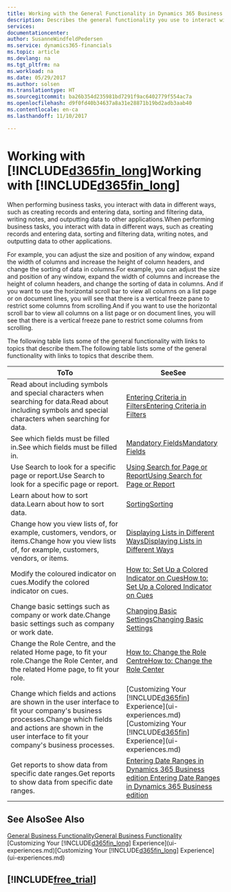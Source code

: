 ```yaml
---
title: Working with the General Functionality in Dynamics 365 Business edition  | Microsoft Docs
description: Describes the general functionality you use to interact with data in Dynamics 365, such as entering values, sorting data, and changing views.
services: 
documentationcenter: 
author: SusanneWindfeldPedersen
ms.service: dynamics365-financials
ms.topic: article
ms.devlang: na
ms.tgt_pltfrm: na
ms.workload: na
ms.date: 05/29/2017
ms.author: solsen
ms.translationtype: HT
ms.sourcegitcommit: ba26b354d235981bd7291f9ac6402779f554ac7a
ms.openlocfilehash: d9f0fd40b34637a8a31e28871b19bd2adb3aab40
ms.contentlocale: en-ca
ms.lasthandoff: 11/10/2017

---
```

# <a name="working-with-included365finlongincludesd365finlongmdmd"></a><span data-ttu-id="60ca9-103">Working with [!INCLUDE[d365fin_long](includes/d365fin_long_md.md)]</span><span class="sxs-lookup"><span data-stu-id="60ca9-103">Working with [!INCLUDE[d365fin_long](includes/d365fin_long_md.md)]</span></span>
<span data-ttu-id="60ca9-104">When performing business tasks, you interact with data in different ways, such as creating records and entering data, sorting and filtering data, writing notes, and outputting data to other applications.</span><span class="sxs-lookup"><span data-stu-id="60ca9-104">When performing business tasks, you interact with data in different ways, such as creating records and entering data, sorting and filtering data, writing notes, and outputting data to other applications.</span></span>

<span data-ttu-id="60ca9-105">For example, you can adjust the size and position of any window, expand the width of columns and increase the height of column headers, and change the sorting of data in columns.</span><span class="sxs-lookup"><span data-stu-id="60ca9-105">For example, you can adjust the size and position of any window, expand the width of columns and increase the height of column headers, and change the sorting of data in columns.</span></span> <span data-ttu-id="60ca9-106">And if you want to use the horizontal scroll bar to view all columns on a list page or on document lines, you will see that there is a vertical freeze pane to restrict some columns from scrolling.</span><span class="sxs-lookup"><span data-stu-id="60ca9-106">And if you want to use the horizontal scroll bar to view all columns on a list page or on document lines, you will see that there is a vertical freeze pane to restrict some columns from scrolling.</span></span>

<span data-ttu-id="60ca9-107">The following table lists some of the general functionality with links to topics that describe them.</span><span class="sxs-lookup"><span data-stu-id="60ca9-107">The following table lists some of the general functionality with links to topics that describe them.</span></span>

| <span data-ttu-id="60ca9-108">To</span><span class="sxs-lookup"><span data-stu-id="60ca9-108">To</span></span> | <span data-ttu-id="60ca9-109">See</span><span class="sxs-lookup"><span data-stu-id="60ca9-109">See</span></span> |
| --- | --- |
| <span data-ttu-id="60ca9-110">Read about including symbols and special characters when searching for data.</span><span class="sxs-lookup"><span data-stu-id="60ca9-110">Read about including symbols and special characters when searching for data.</span></span> |[<span data-ttu-id="60ca9-111">Entering Criteria in Filters</span><span class="sxs-lookup"><span data-stu-id="60ca9-111">Entering Criteria in Filters</span></span>](ui-enter-criteria-filters.md) |
| <span data-ttu-id="60ca9-112">See which fields must be filled in.</span><span class="sxs-lookup"><span data-stu-id="60ca9-112">See which fields must be filled in.</span></span> |[<span data-ttu-id="60ca9-113">Mandatory Fields</span><span class="sxs-lookup"><span data-stu-id="60ca9-113">Mandatory Fields</span></span>](ui-mandatory-fields.md) |
| <span data-ttu-id="60ca9-114">Use Search to look for a specific page or report.</span><span class="sxs-lookup"><span data-stu-id="60ca9-114">Use Search to look for a specific page or report.</span></span> |[<span data-ttu-id="60ca9-115">Using Search for Page or Report</span><span class="sxs-lookup"><span data-stu-id="60ca9-115">Using Search for Page or Report</span></span>](ui-search.md) |
| <span data-ttu-id="60ca9-116">Learn about how to sort data.</span><span class="sxs-lookup"><span data-stu-id="60ca9-116">Learn about how to sort data.</span></span> |[<span data-ttu-id="60ca9-117">Sorting</span><span class="sxs-lookup"><span data-stu-id="60ca9-117">Sorting</span></span>](ui-sorting.md) |
| <span data-ttu-id="60ca9-118">Change how you view lists of, for example, customers, vendors, or items.</span><span class="sxs-lookup"><span data-stu-id="60ca9-118">Change how you view lists of, for example, customers, vendors, or items.</span></span> |[<span data-ttu-id="60ca9-119">Displaying Lists in Different Ways</span><span class="sxs-lookup"><span data-stu-id="60ca9-119">Displaying Lists in Different Ways</span></span>](across-display-lists-different-views.md) |
| <span data-ttu-id="60ca9-120">Modify the coloured indicator on cues.</span><span class="sxs-lookup"><span data-stu-id="60ca9-120">Modify the colored indicator on cues.</span></span> |[<span data-ttu-id="60ca9-121">How to: Set Up a Colored Indicator on Cues</span><span class="sxs-lookup"><span data-stu-id="60ca9-121">How to: Set Up a Colored Indicator on Cues</span></span>](ui-how-setup-colored-indicator-cues.md) |
| <span data-ttu-id="60ca9-122">Change basic settings such as company or work date.</span><span class="sxs-lookup"><span data-stu-id="60ca9-122">Change basic settings such as company or work date.</span></span> |[<span data-ttu-id="60ca9-123">Changing Basic Settings</span><span class="sxs-lookup"><span data-stu-id="60ca9-123">Changing Basic Settings</span></span>](ui-change-basic-settings.md) |
| <span data-ttu-id="60ca9-124">Change the Role Centre, and the related Home page, to fit your role.</span><span class="sxs-lookup"><span data-stu-id="60ca9-124">Change the Role Center, and the related Home page, to fit your role.</span></span> |[<span data-ttu-id="60ca9-125">How to: Change the Role Centre</span><span class="sxs-lookup"><span data-stu-id="60ca9-125">How to: Change the Role Center</span></span>](change-role.md) |
| <span data-ttu-id="60ca9-126">Change which fields and actions are shown in the user interface to fit your company's business processes.</span><span class="sxs-lookup"><span data-stu-id="60ca9-126">Change which fields and actions are shown in the user interface to fit your company's business processes.</span></span> |<span data-ttu-id="60ca9-127">[Customizing Your [!INCLUDE[d365fin](includes/d365fin_md.md)] Experience](ui-experiences.md)</span><span class="sxs-lookup"><span data-stu-id="60ca9-127">[Customizing Your [!INCLUDE[d365fin](includes/d365fin_md.md)] Experience](ui-experiences.md)</span></span> |
| <span data-ttu-id="60ca9-128">Get reports to show data from specific date ranges.</span><span class="sxs-lookup"><span data-stu-id="60ca9-128">Get reports to show data from specific date ranges.</span></span> |[<span data-ttu-id="60ca9-129">Entering Date Ranges in Dynamics 365 Business edition </span><span class="sxs-lookup"><span data-stu-id="60ca9-129">Entering Date Ranges in Dynamics 365 Business edition </span></span>](ui-enter-date-ranges.md) |

## <a name="see-also"></a><span data-ttu-id="60ca9-130">See Also</span><span class="sxs-lookup"><span data-stu-id="60ca9-130">See Also</span></span>
[<span data-ttu-id="60ca9-131">General Business Functionality</span><span class="sxs-lookup"><span data-stu-id="60ca9-131">General Business Functionality</span></span>](ui-across-business-areas.md)  
<span data-ttu-id="60ca9-132">[Customizing Your [!INCLUDE[d365fin_long](includes/d365fin_long_md.md)] Experience](ui-experiences.md)</span><span class="sxs-lookup"><span data-stu-id="60ca9-132">[Customizing Your [!INCLUDE[d365fin_long](includes/d365fin_long_md.md)] Experience](ui-experiences.md)</span></span>  

## [!INCLUDE[free_trial](includes/free_trial_md.md)]

